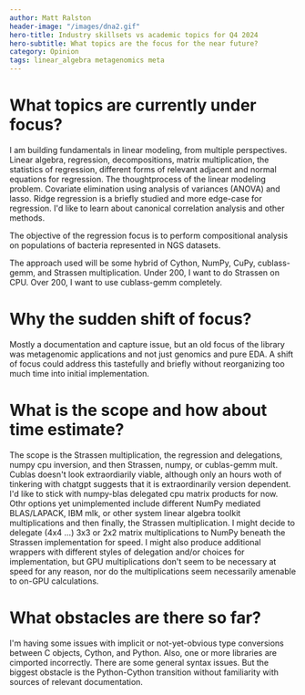 ```yaml
---
author: Matt Ralston
header-image: "/images/dna2.gif"
hero-title: Industry skillsets vs academic topics for Q4 2024
hero-subtitle: What topics are the focus for the near future?
category: Opinion
tags: linear_algebra metagenomics meta
---
```



# What topics are currently under focus?

I am building fundamentals in linear modeling, from multiple perspectives. Linear algebra, regression, decompositions, matrix multiplication, the statistics of regression, different forms of relevant adjacent and normal equations for regression. The thoughtprocess of the linear modeling problem. Covariate elimination using analysis of variances (ANOVA) and lasso. Ridge regression is a briefly studied and more edge-case for regression. I'd like to learn about canonical correlation analysis and other methods.

The objective of the regression focus is to perform compositional analysis on populations of bacteria represented in NGS datasets.

The approach used will be some hybrid of Cython, NumPy, CuPy, cublass-gemm, and Strassen multiplication. Under 200, I want to do Strassen on CPU. Over 200, I want to use cublass-gemm completely.


# Why the sudden shift of focus?

Mostly a documentation and capture issue, but an old focus of the library was metagenomic applications and not just genomics and pure EDA. A shift of focus could address this tastefully and briefly without reorganizing too much time into initial implementation.


# What is the scope and how about time estimate?

The scope is the Strassen multiplication, the regression and delegations, numpy cpu inversion, and then Strassen, numpy, or cublas-gemm mult. Cublas doesn't look extraordiarily viable, although only an hours woth of tinkering with chatgpt suggests that it is extraordinarily version dependent. I'd like to stick with numpy-blas delegated cpu matrix products for now. Othr options yet unimplemented include different NumPy mediated BLAS/LAPACK, IBM mlk, or other system linear algebra toolkit multiplications and then finally, the Strassen multiplication. I might decide to delegate (4x4 ...) 3x3 or 2x2 matrix multiplications to NumPy beneath the Strassen implementation for speed. I might also produce additional wrappers with different styles of delegation and/or choices for implementation, but GPU multiplications don't seem to be necessary at speed for any reason, nor do the multiplications seem necessarily amenable to on-GPU calculations.

# What obstacles are there so far?

I'm having some issues with implicit or not-yet-obvious type conversions between C objects, Cython, and Python. Also, one or more libraries are cimported incorrectly. There are some general syntax issues. But the biggest obstacle is the Python-Cython transition without familiarity with sources of relevant documentation.


